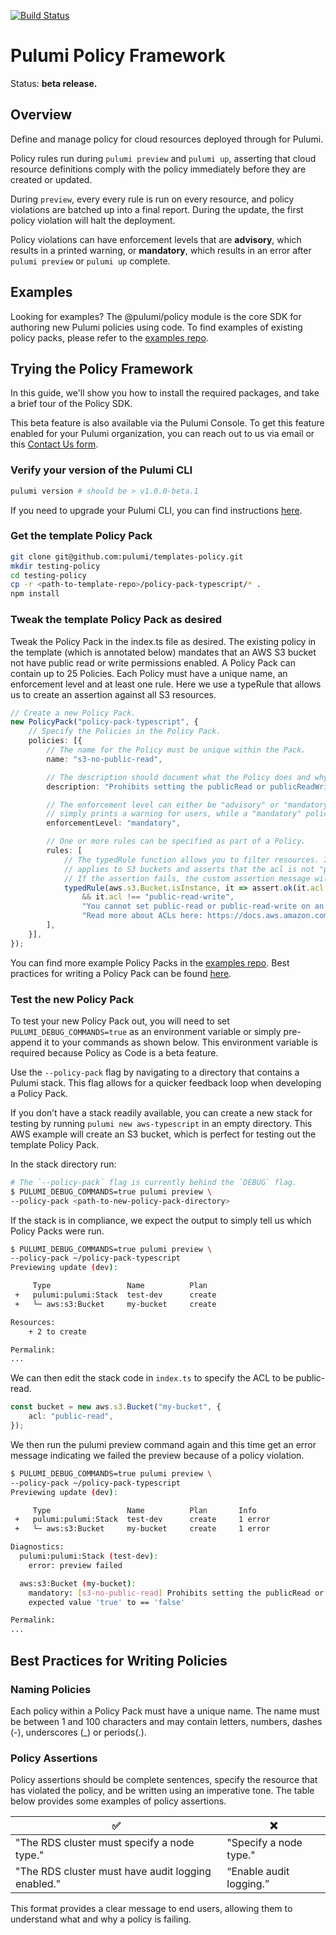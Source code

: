 [![Build Status](https://travis-ci.com/pulumi/pulumi-policy.svg?token=eHg7Zp5zdDDJfTjY8ejq&branch=master)](https://travis-ci.com/pulumi/pulumi-policy)

# Pulumi Policy Framework

Status: **beta release.**

## Overview

Define and manage policy for cloud resources deployed through for Pulumi.

Policy rules run during `pulumi preview` and `pulumi up`, asserting that cloud resource definitions
comply with the policy immediately before they are created or updated.

During `preview`, every every rule is run on every resource, and policy violations are batched up
into a final report. During the update, the first policy violation will halt the deployment.

Policy violations can have enforcement levels that are **advisory**, which results in a printed
warning, or **mandatory**, which results in an error after `pulumi preview` or `pulumi up` complete.

## Examples

Looking for examples? The @pulumi/policy module is the core SDK for authoring new Pulumi policies using code. To
find examples of existing policy packs, please refer to the [examples repo](https://github.com/pulumi/examples/policy-packs).

## Trying the Policy Framework

In this guide, we'll show you how to install the required packages, and take a brief tour of the
Policy SDK.

This beta feature is also available via the Pulumi Console. To get this feature enabled for your Pulumi organization, you can reach out to us via email or this [Contact Us form](https://www.pulumi.com/contact/).

### Verify your version of the Pulumi CLI

```sh
pulumi version # should be > v1.0.0-beta.1
```

If you need to upgrade your Pulumi CLI, you can find instructions [here](https://www.pulumi.com/docs/get-started/install/).

### Get the template Policy Pack

```sh
git clone git@github.com:pulumi/templates-policy.git
mkdir testing-policy
cd testing-policy
cp -r <path-to-template-repo>/policy-pack-typescript/* .
npm install
```

### Tweak the template Policy Pack as desired

Tweak the Policy Pack in the index.ts file as desired. The existing policy in the template (which is annotated below) mandates that an AWS S3 bucket not have public read or write permissions enabled. A Policy Pack can contain up to 25 Policies. Each Policy must have a unique name, an enforcement level and at least one rule. Here we use a typeRule that allows us to create an assertion against all S3 resources.

```typescript
// Create a new Policy Pack.
new PolicyPack("policy-pack-typescript", {
    // Specify the Policies in the Policy Pack.
    policies: [{
        // The name for the Policy must be unique within the Pack.
        name: "s3-no-public-read",

        // The description should document what the Policy does and why it exists.
        description: "Prohibits setting the publicRead or publicReadWrite permission on AWS S3 buckets.",

        // The enforcement level can either be "advisory" or "mandatory". An "advisory" enforcement level
        // simply prints a warning for users, while a "mandatory" policy will block an update from proceeding.
        enforcementLevel: "mandatory",

        // One or more rules can be specified as part of a Policy.
        rules: [
            // The typedRule function allows you to filter resources. In this case, the rule only
            // applies to S3 buckets and asserts that the acl is not "public-read" nor "public-read-write".
            // If the assertion fails, the custom assertion message will be displayed to users.
            typedRule(aws.s3.Bucket.isInstance, it => assert.ok(it.acl !== "public-read"
                && it.acl !== "public-read-write",
                "You cannot set public-read or public-read-write on an S3 bucket. " +
                "Read more about ACLs here: https://docs.aws.amazon.com/AmazonS3/latest/dev/acl-overview.html")),
        ],
    }],
});
```

You can find more example Policy Packs in the [examples repo](https://github.com/pulumi/examples/tree/master/policy-packs). Best practices for writing a Policy Pack can be found [here](#Best-Practices-for-Writing-Policies).

### Test the new Policy Pack

To test your new Policy Pack out, you will need to set `PULUMI_DEBUG_COMMANDS=true` as an environment variable or simply pre-append it to your commands as shown below. This environment variable is required because Policy as Code is a beta feature.

Use the `--policy-pack` flag by navigating to a directory that contains a Pulumi stack. This flag allows for a quicker feedback loop when developing a Policy Pack.

If you don’t have a stack readily available, you can create a new stack for testing by running `pulumi new aws-typescript` in an empty directory. This AWS example will create an S3 bucket, which is perfect for testing out the template Policy Pack.

In the stack directory run:

```sh
# The `--policy-pack` flag is currently behind the `DEBUG` flag.
$ PULUMI_DEBUG_COMMANDS=true pulumi preview \
--policy-pack <path-to-new-policy-pack-directory>
```

If the stack is in compliance, we expect the output to simply tell us which Policy Packs were run.

```sh
$ PULUMI_DEBUG_COMMANDS=true pulumi preview \
--policy-pack ~/policy-pack-typescript
Previewing update (dev):

     Type                 Name          Plan
 +   pulumi:pulumi:Stack  test-dev  	create
 +   └─ aws:s3:Bucket     my-bucket     create

Resources:
    + 2 to create

Permalink:
...
```

We can then edit the stack code in `index.ts` to specify the ACL to be public-read.

```typescript
const bucket = new aws.s3.Bucket("my-bucket", {
    acl: "public-read",
});
```

We then run the pulumi preview command again and this time get an error message indicating we failed the preview because of a policy violation.

```sh
$ PULUMI_DEBUG_COMMANDS=true pulumi preview \
--policy-pack ~/policy-pack-typescript
Previewing update (dev):

     Type                 Name          Plan       Info
 +   pulumi:pulumi:Stack  test-dev  	create     1 error
 +   └─ aws:s3:Bucket     my-bucket     create     1 error

Diagnostics:
  pulumi:pulumi:Stack (test-dev):
    error: preview failed

  aws:s3:Bucket (my-bucket):
    mandatory: [s3-no-public-read] Prohibits setting the publicRead or publicReadWrite permission on AWS S3 buckets.
    expected value 'true' to == 'false'

Permalink:
...
```

## Best Practices for Writing Policies

### Naming Policies

Each policy within a Policy Pack must have a unique name. The name must be between 1 and 100 characters and may contain letters, numbers, dashes (-), underscores (_) or periods(.).

### Policy Assertions

Policy assertions should be complete sentences, specify the resource that has violated the policy, and be written using an imperative tone. The table below provides some examples of policy assertions.

| ✅ | ❌ |
| --- | ----------- |
| "The RDS cluster must specify a node type." | "Specify a node type." |
| "The RDS cluster must have audit logging enabled." | “Enable audit logging.” |

This format provides a clear message to end users, allowing them to understand what and why a policy is failing.
